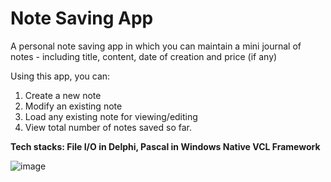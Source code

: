 # Note Saving App

A personal note saving app in which you can maintain a mini journal of notes  - including title, content, date of creation and price (if any)

Using this app, you can:

1. Create a new note 
2. Modify an existing note 
3. Load any existing note for viewing/editing
4. View total number of notes saved so far.

<strong> Tech stacks: File I/O in Delphi, Pascal in Windows Native VCL Framework </strong>

![image](https://user-images.githubusercontent.com/37955433/193567931-e5d39e51-4d42-427d-afde-671d5d94a548.png)
